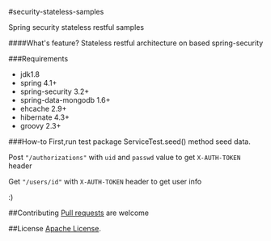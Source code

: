 #security-stateless-samples

Spring security stateless restful samples



####What's feature?
Stateless restful architecture on based spring-security


###Requirements
- jdk1.8
- spring 4.1+
- spring-security 3.2+
- spring-data-mongodb 1.6+
- ehcache 2.9+
- hibernate 4.3+
- groovy 2.3+


###How-to
First,run test package ServiceTest.seed() method seed data.

Post `"/authorizations"` with `uid` and `passwd` value to get `X-AUTH-TOKEN` header

Get `"/users/id"` with `X-AUTH-TOKEN` header to get user info

:)

##Contributing
[Pull requests][] are welcome

##License 
[Apache License][].

[Pull requests]: https://help.github.com/articles/using-pull-requests "Pull requests"

[Apache License]: http://www.apache.org/licenses/LICENSE-2.0 "Apache License, Version 2.0"